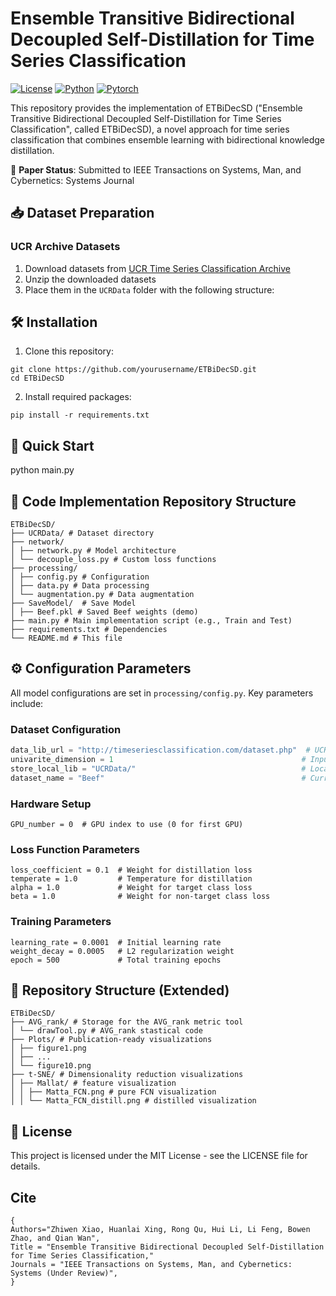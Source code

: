# Ensemble Transitive Bidirectional Decoupled Self-Distillation for Time Series Classification

[![License](https://img.shields.io/badge/License-MIT-blue.svg)](LICENSE)
[![Python](https://img.shields.io/badge/Python-3.6%2B-blue)](https://www.python.org/)
[![Pytorch](https://img.shields.io/badge/PyTorch-1.3%2B-orange)](https://pytorch.org/)

This repository provides the implementation of ETBiDecSD ("Ensemble Transitive Bidirectional Decoupled Self-Distillation for Time Series Classification", called ETBiDecSD), a novel approach for time series classification that combines ensemble learning with bidirectional knowledge distillation.

📄 **Paper Status**: Submitted to IEEE Transactions on Systems, Man, and Cybernetics: Systems Journal


## 📥 Dataset Preparation

### UCR Archive Datasets
1. Download datasets from [UCR Time Series Classification Archive](http://timeseriesclassification.com/dataset.php)
2. Unzip the downloaded datasets
3. Place them in the `UCRData` folder with the following structure:

## 🛠 Installation

1. Clone this repository:
```
git clone https://github.com/yourusername/ETBiDecSD.git
cd ETBiDecSD
```

2. Install required packages:

```
pip install -r requirements.txt
```

## 🚀 Quick Start

python main.py

## 📂 Code Implementation Repository Structure
```
ETBiDecSD/
├── UCRData/ # Dataset directory
├── network/
│ ├── network.py # Model architecture
│ └── decouple_loss.py # Custom loss functions
├── processing/
│ ├── config.py # Configuration
│ ├── data.py # Data processing
│ └── augmentation.py # Data augmentation
├── SaveModel/  # Save Model 
│ ├── Beef.pkl # Saved Beef weights (demo)
├── main.py # Main implementation script (e.g., Train and Test)
├── requirements.txt # Dependencies
└── README.md # This file
```

## ⚙️ Configuration Parameters

All model configurations are set in `processing/config.py`. Key parameters include:

### Dataset Configuration
```python
data_lib_url = "http://timeseriesclassification.com/dataset.php"  # UCR dataset source
univarite_dimension = 1                                          # Input dimension (1 for univariate)
store_local_lib = "UCRData/"                                     # Local dataset storage path
dataset_name = "Beef"                                            # Current dataset name
```
### Hardware Setup
```
GPU_number = 0  # GPU index to use (0 for first GPU)
```
### Loss Function Parameters
```
loss_coefficient = 0.1  # Weight for distillation loss
temperate = 1.0         # Temperature for distillation
alpha = 1.0             # Weight for target class loss
beta = 1.0              # Weight for non-target class loss
```
### Training Parameters
```
learning_rate = 0.0001  # Initial learning rate
weight_decay = 0.0005   # L2 regularization weight
epoch = 500             # Total training epochs
```

## 📂 Repository Structure (Extended) 

```
ETBiDecSD/
├── AVG_rank/ # Storage for the AVG_rank metric tool
│ └── drawTool.py # AVG_rank stastical code
├── Plots/ # Publication-ready visualizations
│ ├── figure1.png 
│ ├── ... 
│ └── figure10.png
├── t-SNE/ # Dimensionality reduction visualizations
│ ├── Mallat/ # feature visualization
│ │ ├── Matta_FCN.png # pure FCN visualization
│ │ └── Matta_FCN_distill.png # distilled visualization

```




## 📜 License
This project is licensed under the MIT License - see the LICENSE file for details.

## Cite
```
{
Authors="Zhiwen Xiao, Huanlai Xing, Rong Qu, Hui Li, Li Feng, Bowen Zhao, and Qian Wan",
Title = "Ensemble Transitive Bidirectional Decoupled Self-Distillation for Time Series Classification,"
Journals = "IEEE Transactions on Systems, Man, and Cybernetics: Systems (Under Review)",
}
```
